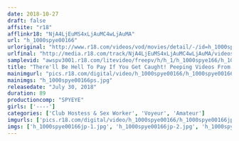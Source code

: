 ```yaml
---
date: 2018-10-27
draft: false
affsite: "r18"
afflinkr18: "NjA4LjEuMS4xLjAuMC4wLjAuMA"
url: "h_1000spye00166"
urloriginal: "http://www.r18.com/videos/vod/movies/detail/-/id=h_1000spye00166"
urlfinal: "http://media.r18.com/track/NjA4LjEuMS4xLjAuMC4wLjAuMA/videos/vod/movies/detail/-/id=h_1000spye00166"
samplevid: "awspv3001.r18.com/litevideo/freepv/h/h_1/h_1000spye166/h_1000spye166_dmb_w.mp4"
title: "There'll Be Hell To Pay If You Get Caught! Peeping Videos From The Changing Room Of Hostess Princess Babes!"
mainimgurl: "pics.r18.com/digital/video/h_1000spye00166/h_1000spye00166ps.jpg"
mainimgs: "h_1000spye00166ps.jpg"
releasedate: "July 30, 2018"
duration: 89
productioncomp: "SPYEYE"
girls: ['----']
categories: ['Club Hostess & Sex Worker', 'Voyeur', 'Amateur']
imgurls: ['pics.r18.com/digital/video/h_1000spye00166/h_1000spye00166jp-1.jpg', 'pics.r18.com/digital/video/h_1000spye00166/h_1000spye00166jp-2.jpg', 'pics.r18.com/digital/video/h_1000spye00166/h_1000spye00166jp-3.jpg', 'pics.r18.com/digital/video/h_1000spye00166/h_1000spye00166jp-4.jpg', 'pics.r18.com/digital/video/h_1000spye00166/h_1000spye00166jp-5.jpg', 'pics.r18.com/digital/video/h_1000spye00166/h_1000spye00166jp-6.jpg', 'pics.r18.com/digital/video/h_1000spye00166/h_1000spye00166jp-7.jpg', 'pics.r18.com/digital/video/h_1000spye00166/h_1000spye00166jp-8.jpg', 'pics.r18.com/digital/video/h_1000spye00166/h_1000spye00166jp-9.jpg', 'pics.r18.com/digital/video/h_1000spye00166/h_1000spye00166jp-10.jpg', 'pics.r18.com/digital/video/h_1000spye00166/h_1000spye00166jp-11.jpg', 'pics.r18.com/digital/video/h_1000spye00166/h_1000spye00166jp-12.jpg', 'pics.r18.com/digital/video/h_1000spye00166/h_1000spye00166jp-13.jpg', 'pics.r18.com/digital/video/h_1000spye00166/h_1000spye00166jp-14.jpg', 'pics.r18.com/digital/video/h_1000spye00166/h_1000spye00166jp-15.jpg', 'pics.r18.com/digital/video/h_1000spye00166/h_1000spye00166jp-16.jpg', 'pics.r18.com/digital/video/h_1000spye00166/h_1000spye00166jp-17.jpg', 'pics.r18.com/digital/video/h_1000spye00166/h_1000spye00166jp-18.jpg', 'pics.r18.com/digital/video/h_1000spye00166/h_1000spye00166jp-19.jpg', 'pics.r18.com/digital/video/h_1000spye00166/h_1000spye00166jp-20.jpg']
imgs: ['h_1000spye00166jp-1.jpg', 'h_1000spye00166jp-2.jpg', 'h_1000spye00166jp-3.jpg', 'h_1000spye00166jp-4.jpg', 'h_1000spye00166jp-5.jpg', 'h_1000spye00166jp-6.jpg', 'h_1000spye00166jp-7.jpg', 'h_1000spye00166jp-8.jpg', 'h_1000spye00166jp-9.jpg', 'h_1000spye00166jp-10.jpg', 'h_1000spye00166jp-11.jpg', 'h_1000spye00166jp-12.jpg', 'h_1000spye00166jp-13.jpg', 'h_1000spye00166jp-14.jpg', 'h_1000spye00166jp-15.jpg', 'h_1000spye00166jp-16.jpg', 'h_1000spye00166jp-17.jpg', 'h_1000spye00166jp-18.jpg', 'h_1000spye00166jp-19.jpg', 'h_1000spye00166jp-20.jpg']
---
```

